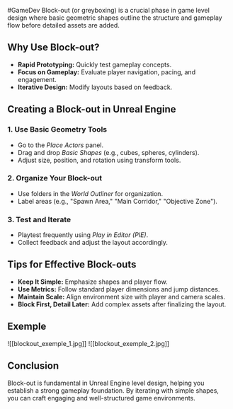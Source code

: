 #GameDev 
Block-out (or greyboxing) is a crucial phase in game level design where basic geometric shapes outline the structure and gameplay flow before detailed assets are added.

## Why Use Block-out?
- **Rapid Prototyping:** Quickly test gameplay concepts.
- **Focus on Gameplay:** Evaluate player navigation, pacing, and engagement.
- **Iterative Design:** Modify layouts based on feedback.

## Creating a Block-out in Unreal Engine
### 1. **Use Basic Geometry Tools**
- Go to the *Place Actors* panel.
- Drag and drop *Basic Shapes* (e.g., cubes, spheres, cylinders).
- Adjust size, position, and rotation using transform tools.

### 2. **Organize Your Block-out**
- Use folders in the *World Outliner* for organization.
- Label areas (e.g., "Spawn Area," "Main Corridor," "Objective Zone").

### 3. **Test and Iterate**
- Playtest frequently using *Play in Editor (PIE)*.
- Collect feedback and adjust the layout accordingly.

## Tips for Effective Block-outs
- **Keep It Simple:** Emphasize shapes and player flow.
- **Use Metrics:** Follow standard player dimensions and jump distances.
- **Maintain Scale:** Align environment size with player and camera scales.
- **Block First, Detail Later:** Add complex assets after finalizing the layout.

## Exemple

![[blockout_exemple_1.jpg]]
![[blockout_exemple_2.jpg]]

## Conclusion
Block-out is fundamental in Unreal Engine level design, helping you establish a strong gameplay foundation. By iterating with simple shapes, you can craft engaging and well-structured game environments.
